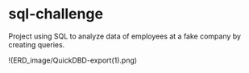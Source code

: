 # sql-challenge
Project using SQL to analyze data of employees at a fake company by creating queries.

!(ERD_image/QuickDBD-export(1).png)
